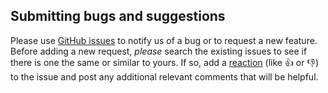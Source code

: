 ## Submitting bugs and suggestions

Please use [GitHub issues](https://github.com/heta-io/tap/issues) to notify us of a bug or to request a new feature. Before adding a new request, *please* search the existing issues to see if there is one the same or similar to yours. If so, add a [reaction](http://github.com/blog/2119-add-reactions-to-pull-requests-issues-and-comments) (like :+1: or :-1:) to the issue and post any additional relevant comments that will be helpful.


